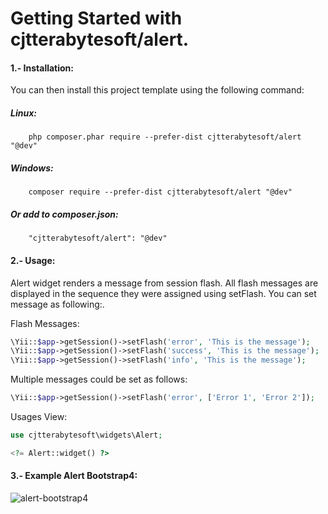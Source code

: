 Getting Started with cjtterabytesoft/alert.
===========================================

#### 1.- Installation:

You can then install this project template using the following command:

##### Linux:

```
    php composer.phar require --prefer-dist cjtterabytesoft/alert "@dev"
```

##### Windows:

```
    composer require --prefer-dist cjtterabytesoft/alert "@dev"
```

##### Or add to composer.json:

```
    "cjtterabytesoft/alert": "@dev"
```

#### 2.- Usage:

Alert widget renders a message from session flash. All flash messages are displayed
 in the sequence they were assigned using setFlash. You can set message as following:.

Flash Messages:

 ```php
\Yii::$app->getSession()->setFlash('error', 'This is the message');
\Yii::$app->getSession()->setFlash('success', 'This is the message');
\Yii::$app->getSession()->setFlash('info', 'This is the message');
```

Multiple messages could be set as follows:

```php
\Yii::$app->getSession()->setFlash('error', ['Error 1', 'Error 2']);
```
Usages View:

```php
use cjtterabytesoft\widgets\Alert;

<?= Alert::widget() ?>
```
#### 3.- Example Alert Bootstrap4:

![alert-bootstrap4](https://farm2.staticflickr.com/1763/28557087637_ef0045101c_o.jpg)

